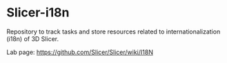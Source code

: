 # Slicer-i18n
Repository to track tasks and store resources related to internationalization (i18n) of 3D Slicer.

Lab page: https://github.com/Slicer/Slicer/wiki/I18N
